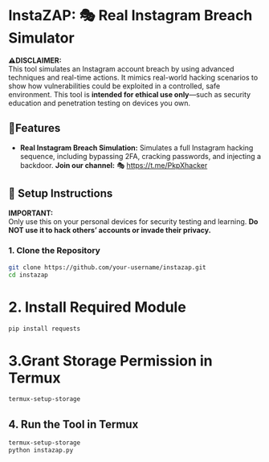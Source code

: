 #  InstaZAP: 🎭 Real Instagram Breach Simulator

**⚠️DISCLAIMER:**  
This tool simulates an Instagram account breach by using advanced techniques and real-time actions. It mimics real-world hacking scenarios to show how vulnerabilities could be exploited in a controlled, safe environment. This tool is **intended for ethical use only**—such as security education and penetration testing on devices you own.

## 📱Features

- **Real Instagram Breach Simulation:** Simulates a full Instagram hacking sequence, including bypassing 2FA, cracking passwords, and injecting a backdoor.
  **Join our channel:**
🎭 https://t.me/PkpXhacker

## 📡 Setup Instructions

**IMPORTANT:**  
Only use this on your personal devices for security testing and learning. **Do NOT use it to hack others’ accounts or invade their privacy.**

### 1. Clone the Repository

```bash
git clone https://github.com/your-username/instazap.git
cd instazap
```
# 2. Install Required Module 
```bash
pip install requests
````
# 3.Grant Storage Permission in Termux
```bash
termux-setup-storage
````
## 4. Run the Tool in Termux
```bash
termux-setup-storage
python instazap.py
`````




